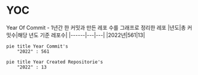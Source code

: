 # YOC
Year Of Commit - 1년간 한 커밋과 만든 레포 수를 그래프로 정리한 레포
|년도|총 커밋수|해당 년도 기준 레포수|
|------|---|---|
|2022년|561|13|

```mermaid
pie title Year Commit's
    "2022" : 561 
```
```mermaid
pie title Year Created Repositorie's
    "2022" : 13
```
